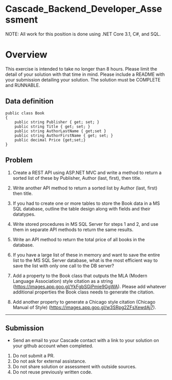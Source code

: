 # Cascade_Backend_Developer_Assessment
NOTE: All work for this position is done using .NET Core 3.1, C#, and SQL.

# Overview
This exercise is intended to take no longer than 8 hours.  Please limit the detail of your solution with that time in mind.  Please include a README with your submission detailing your solution. The solution must be COMPLETE and RUNNABLE.

## Data definition

```
public class Book
{
	public string Publisher { get; set; }
	public string Title { get; set; }
	public string AuthorLastName { get;set }
	public string AuthorFirstName { get; set; }
	public decimal Price {get;set;}
}
```

## Problem
1.	Create a REST API using ASP.NET MVC and write a method to return a sorted list of these by Publisher, Author (last, first), then title.

2.	Write another API method to return a sorted list by Author (last, first) then title.

3.	If you had to create one or more tables to store the Book data in a MS SQL database, outline the table design along with fields and their datatypes. 

4.	Write stored procedures in MS SQL Server for steps 1 and 2, and use them in separate API methods to return the same results.

5.	Write an API method to return the total price of all books in the database.

6.	If you have a large list of these in memory and want to save the entire list to the MS SQL Server database, what is the most efficient way to save the list with only one call to the DB server?

7.	Add a property to the Book class that outputs the MLA (Modern Language Association) style citation as a string (https://images.app.goo.gl/YkFgbSGiPmie9GgWA). Please add whatever additional properties the Book class needs to generate the citation.

8.	Add another property to generate a Chicago style citation (Chicago Manual of Style) (https://images.app.goo.gl/w3SRpg2ZFsXewdAj7).

___

## Submission
- Send an email to your Cascade contact with a link to your solution on your github account when completed.

1. Do not submit a PR. 
2. Do not ask for external assistance. 
3. Do not share solution or assessment with outside sources.
4. Do not reuse previously written code.
